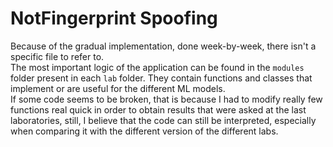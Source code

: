 # NotFingerprint Spoofing


Because of the gradual implementation, done week-by-week, there isn't a specific file to refer to.  
The most important logic of the application can be found in the `modules` folder present in each `lab` folder. They contain functions and classes that implement or are useful for the different ML models.  
If some code seems to be broken, that is because I had to modify really few functions real quick in order to obtain results that were asked at the last laboratories, still, I believe that the code can still be interpreted, especially when comparing it with the different version of the different labs.  
